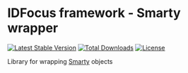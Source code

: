 # IDFocus framework - Smarty wrapper

[![Latest Stable Version](https://img.shields.io/packagist/v/interexperts/smarty.svg?style=flat-square)](https://packagist.org/packages/interexperts/smarty)
[![Total Downloads](https://img.shields.io/packagist/dt/interexperts/smarty.svg?style=flat-square)](https://packagist.org/packages/interexperts/smarty)
[![License](https://img.shields.io/packagist/l/interexperts/smarty.svg?style=flat-square)](https://packagist.org/packages/interexperts/smarty)

Library for wrapping [Smarty](http://www.smarty.net/) objects
